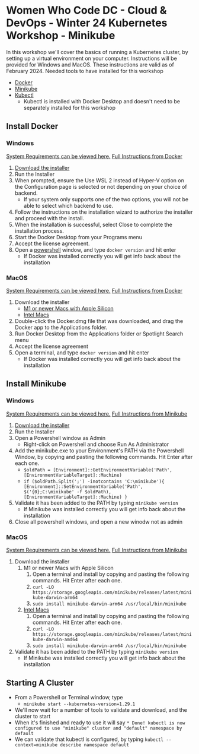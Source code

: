 # Women Who Code DC - Cloud & DevOps - Winter 24 Kubernetes Workshop - Minikube
In this workshop we'll cover the basics of running a Kubernetes cluster, by setting up a virtual environment on your computer. Instructions will be provided for Windows and MacOS. These instructions are valid as of February 2024.
Needed tools to have installed for this workshop
* [Docker](https://docker.com)
* [Minikube](https://minikube.sigs.k8s.io/)
* [Kubectl](https://kubernetes.io/docs/reference/kubectl/)
    * Kubectl is installed with Docker Desktop and doesn't need to be separately installed for this workshop
## Install Docker
### Windows
[System Requirements can be viewed here.](https://docs.docker.com/desktop/install/windows-install/#system-requirements)
[Full Instructions from Docker](https://docs.docker.com/desktop/install/windows-install/)

1. [Download the installer](https://desktop.docker.com/win/main/amd64/Docker%20Desktop%20Installer.exe?)
2. Run the Installer
3. When prompted, ensure the Use WSL 2 instead of Hyper-V option on the Configuration page is selected or not depending on your choice of backend.
    * If your system only supports one of the two options, you will not be able to select which backend to use.
4. Follow the instructions on the installation wizard to authorize the installer and proceed with the install.
5. When the installation is successful, select Close to complete the installation process.
6. Start the Docker Desktop from your Programs menu
7. Accept the license agreement.
8. Open a [powershell](https://learn.microsoft.com/en-us/powershell/scripting/install/installing-powershell-on-windows?view=powershell-7.4#installing-the-msi-package) window, and type `docker version` and hit enter
    * If Docker was installed correctly you will get info back about the installation

### MacOS
[System Requirements can be viewed here.](https://docs.docker.com/desktop/install/mac-install/#system-requirements)
[Full Instructions from Docker](https://docs.docker.com/desktop/install/mac-install/)

1. Download the installer
    * [M1 or newer Macs with Apple Silicon](https://desktop.docker.com/mac/main/arm64/Docker.dmg?)
    * [Intel Macs](https://desktop.docker.com/mac/main/amd64/Docker.dmg?)
2. Double-click the Docker.dmg file that was downloaded, and drag the Docker app to the Applications folder.
3. Run Docker Desktop from the Applications folder or Spotlight Search menu
4. Accept the license agreement
5. Open a terminal, and type `docker version` and hit enter
    * If Docker was installed correctly you will get info back about the installation

## Install Minikube

### Windows
[System Requirements can be viewed here.](https://minikube.sigs.k8s.io/docs/start/#what-youll-need)
[Full Instructions from Minikube](https://minikube.sigs.k8s.io/docs/start/)

1. [Download the installer](https://storage.googleapis.com/minikube/releases/latest/minikube-installer.exe)
2. Run the Installer
3. Open a Powershell window as Admin
    * Right-click on Powershell and choose Run As Administrator
4. Add the minikube.exe to your Environment's PATH via the Powershell Window, by copying and pasting the following commands. Hit Enter after each one.
    * `$oldPath = [Environment]::GetEnvironmentVariable('Path', [EnvironmentVariableTarget]::Machine)`
    * `if ($oldPath.Split(';') -inotcontains 'C:\minikube'){
          [Environment]::SetEnvironmentVariable('Path', $('{0};C:\minikube' -f $oldPath), [EnvironmentVariableTarget]::Machine)
       }`
5. Validate it has been added to the PATH by typing `minikube version`
    * If Minikube was installed correctly you will get info back about the installation
6. Close all powershell windows, and open a new winodw not as admin

### MacOS
[System Requirements can be viewed here.](https://minikube.sigs.k8s.io/docs/start/#what-youll-need)
[Full Instructions from Minikube](https://minikube.sigs.k8s.io/docs/start/)

1. Download the installer
    1. M1 or newer Macs with Apple Silicon
        1. Open a terminal and install by copying and pasting the following commands. Hit Enter after each one.
        2. `curl -LO https://storage.googleapis.com/minikube/releases/latest/minikube-darwin-arm64`
        3. `sudo install minikube-darwin-arm64 /usr/local/bin/minikube`
    2. [Intel Macs](https://desktop.docker.com/mac/main/amd64/Docker.dmg?)
        1. Open a terminal and install by copying and pasting the following commands. Hit Enter after each one.
        2. `curl -LO https://storage.googleapis.com/minikube/releases/latest/minikube-darwin-amd64`
        3. `sudo install minikube-darwin-arm64 /usr/local/bin/minikube`
2. Validate it has been added to the PATH by typing `minikube version`
    * If Minikube was installed correctly you will get info back about the installation

## Starting A Cluster
* From a Powershell or Terminal window, type 
    * `minikube start --kubernetes-version=1.29.1`
* We'll now wait for a number of tools to validate and download, and the cluster to start
* When it's finished and ready to use it will say `* Done! kubectl is now configured to use "minikube" cluster and "default" namespace by default`
* We can validate that kubectl is configured, by typing `kubectl --context=minikube describe namespace default`

